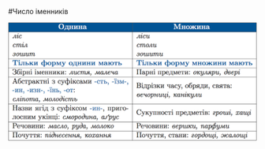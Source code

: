 #Число іменників

<div class="center">
<img src="../pics/5/7.png" width="700px" class="center"/>
</div>
<br>